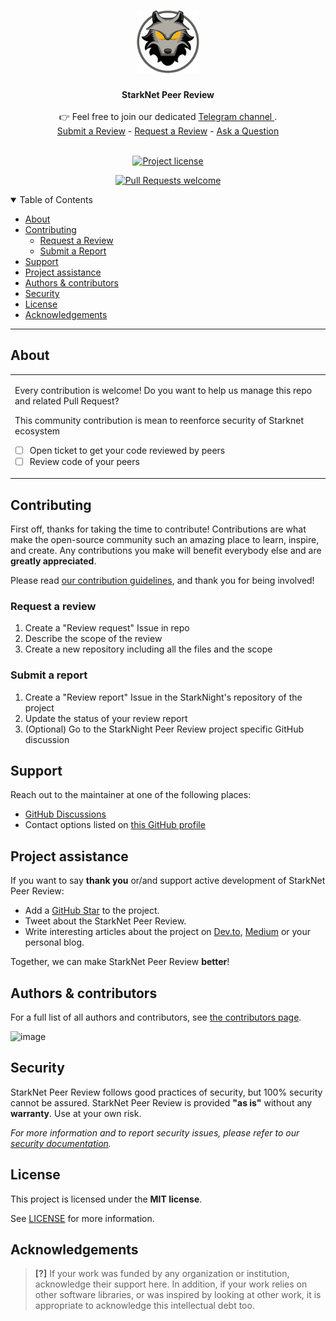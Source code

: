 <h1 align="center">
  <a href="https://github.com/StarkNightsWatch/starknet-peer-review">
    <!-- Please provide path to your logo here -->
    <img src="docs/images/logo.png" alt="Logo" width="100" height="100">
  </a>
</h1>

<div align="center">
<b>StarkNet Peer Review</b>
  <br /><br />
  👉 Feel free to join our dedicated <a href="https://t.me/+Ui4357socJ5iYmY0">Telegram channel </a>.

  <br />
  <a href="https://github.com/StarkNightsWatch/starknet-peer-review/issues/new?assignees=&labels=bug&template=01_REVIEW_REPORT.md">Submit a Review</a>
  -
  <a href="https://github.com/StarkNightsWatch/starknet-peer-review/issues/new?assignees=&labels=enhancement&template=02_REVIEW_REQUEST.md">Request a Review</a>
  -
  <a href="https://github.com/StarkNightsWatch/starknet-peer-review/discussions">Ask a Question</a>
</div>

<div align="center">
<br />

[![Project license](https://img.shields.io/github/license/StarkNightsWatch/starknet-peer-review.svg?style=flat-square)](LICENSE)

[![Pull Requests welcome](https://img.shields.io/badge/PRs-welcome-ff69b4.svg?style=flat-square)](https://github.com/StarkNightsWatch/starknet-peer-review/issues?q=is%3Aissue+is%3Aopen+label%3A%22help+wanted%22)

</div>

<details open="open">
<summary>Table of Contents</summary>

- [About](#about)
- [Contributing](#contributing)
  - [Request a Review](#request-a-review)
  - [Submit a Report](#submit-a-report)
- [Support](#support)
- [Project assistance](#project-assistance)
- [Authors \& contributors](#authors--contributors)
- [Security](#security)
- [License](#license)
- [Acknowledgements](#acknowledgements)

</details>

---

## About

<table><tr><td>

Every contribution is welcome! Do you want to help us manage this repo and related Pull Request?

This community contribution is mean to reenforce security of Starknet ecosystem

- [ ] Open ticket to get your code reviewed by peers
- [ ] Review code of your peers

</td></tr></table>

## Contributing

First off, thanks for taking the time to contribute! Contributions are what make the open-source community such an amazing place to learn, inspire, and create. Any contributions you make will benefit everybody else and are **greatly appreciated**.

Please read [our contribution guidelines](docs/CONTRIBUTING.md), and thank you for being involved!

### Request a review

1. Create a "Review request" Issue in repo
2. Describe the scope of the review
3. Create a new repository including all the files and the scope

### Submit a report

1. Create a "Review report" Issue in the StarkNight's repository of the project
2. Update the status of your review report
3. (Optional) Go to the StarkNight Peer Review project specific GitHub discussion

## Support

Reach out to the maintainer at one of the following places:

- [GitHub Discussions](https://github.com/StarkNightsWatch/starknet-peer-review/discussions)
- Contact options listed on [this GitHub profile](https://github.com/StarkNightsWatch)

## Project assistance

If you want to say **thank you** or/and support active development of StarkNet Peer Review:

- Add a [GitHub Star](https://github.com/StarkNightsWatch/starknet-peer-review) to the project.
- Tweet about the StarkNet Peer Review.
- Write interesting articles about the project on [Dev.to](https://dev.to/), [Medium](https://medium.com/) or your personal blog.

Together, we can make StarkNet Peer Review **better**!

## Authors & contributors

For a full list of all authors and contributors, see [the contributors page](https://github.com/StarkNightsWatch/starknet-peer-review/contributors).

![image](https://user-images.githubusercontent.com/25151724/204031886-b401781b-8199-4a1d-ae5c-8647f043572c.png)

## Security

StarkNet Peer Review follows good practices of security, but 100% security cannot be assured.
StarkNet Peer Review is provided **"as is"** without any **warranty**. Use at your own risk.

_For more information and to report security issues, please refer to our [security documentation](docs/SECURITY.md)._

## License

This project is licensed under the **MIT license**.

See [LICENSE](LICENSE) for more information.

## Acknowledgements

> **[?]**
> If your work was funded by any organization or institution, acknowledge their support here.
> In addition, if your work relies on other software libraries, or was inspired by looking at other work, it is appropriate to acknowledge this intellectual debt too.
